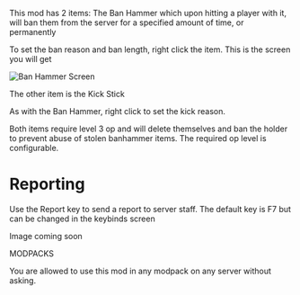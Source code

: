 This mod has 2 items:
The Ban Hammer
which upon hitting a player with it, will ban them from the server for a specified amount of time, or permanently

To set the ban reason and ban length, right click the item. This is the screen you will get

![Ban Hammer Screen](https://github.com/scmcgowen/BanHammer/assets/34895975/ace024bf-2669-4f17-b592-31e2fe8c3973)


The other item is the Kick Stick

As with the Ban Hammer, right click to set the kick reason.



Both items require level 3 op and will delete themselves and ban the holder to prevent abuse of stolen banhammer items.
The required op level is configurable.

# Reporting
Use the Report key to send a report to server staff. The default key is F7 but can be changed in the keybinds screen

Image coming soon



MODPACKS

You are allowed to use this mod in any modpack on any server without asking.
